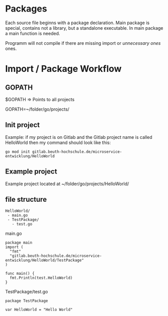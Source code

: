 # Packages

Each source file beginns with a package declaration.
Main package is special, contains not a library, but a standalone executable.
In main package a main function is needed.

Programm will not compile if there are missing import or *unnecessary ones* ones.


# Import / Package Workflow

## GOPATH
$GOPATH => Points to all projects

GOPATH=~/folder/go/projects/

## Init project
Example: if my project is on Gitlab and the Gitlab project name is called HelloWorld then my command should look like this:
```
go mod init gitlab.beuth-hochschule.de/microservice-entwicklung/HelloWorld 
```

## Example project
Example project located at ~/folder/go/projects/HelloWorld/

## file structure
```
HelloWorld/
 - main.go
 - TestPackage/
   - test.go
```

main.go
```
package main
import (
  "fmt"
  "gitlab.beuth-hochschule.de/microservice-entwicklung/HelloWorld/TestPackage"
)

func main() {
  fmt.Println(test.HelloWorld)
}
```

TestPackage/test.go
```
package TestPackage

var HelloWorld = "Hello World"

```
